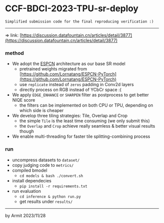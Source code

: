 # CCF-BDCI-2023-TPU-sr-deploy

    Simplified submission code for the final reproducing verification :)

----

=> link: [https://discussion.datafountain.cn/articles/detail/3877](https://discussion.datafountain.cn/articles/detail/3877)


### method

- We adopt the [ESPCN](https://arxiv.org/abs/1609.05158) architecture as our base SR model
  - pretrained weights migrated from [https://github.com/Lornatang/ESPCN-PyTorch](https://github.com/Lornatang/ESPCN-PyTorch)
  - use `replicate` instead of `zeros` padding in Conv2d layers
  - directly process on RGB instead of YCbCr space :(
- We apply `EDGE_ENHANCE` or `SHARPEN` filter as postprocess to get better NIQE score
  - the filters can be implemented on both CPU or TPU, depending on which side is cheaper
- We develop three tiling strategies: Tile, Overlap and Crop
  - the simple `Tile` is the least time consuming (we only submit this)
  - the `Overlap` and `Crop` achieve really seamless & better visual results though
- We enable multi-threading for faster tile splitting-combining process

### run

- uncompress datasets to `dataset/`
- copy judging code to `metrics/`
- compiled bmodel
  - `cd models & bash ./convert.sh`
- install dependecies
  - `pip install -r requirements.txt`
- run evaluation
  - `cd inference & python run.py`
  - get results under `results/`

----
by Armit
2023/11/28
